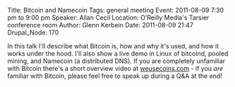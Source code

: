 Title: Bitcoin and Namecoin
Tags: general meeting
Event: 2011-08-09 7:30 pm to 9:00 pm
Speaker: Allan Cecil
Location: O'Reilly Media's Tarsier conference room
Author: Glenn Kerbein
Date: 2011-08-09 21:47
Drupal_Node: 170

In this talk I'll describe what Bitcoin is, how and why it's used, and how it works under the hood. I'll also show a live demo in Linux of bitcoind, pooled mining, and Namecoin (a distributed DNS). If you are completely unfamiliar with Bitcoin there's a short overview video at [weusecoins.com](https://www.weusecoins.com) - if you *are* familiar with Bitcoin, please feel free to speak up during a Q&A at the end!
